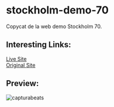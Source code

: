 # stockholm-demo-70
Copycat de la web demo Stockholm 70.

<h2>Interesting Links:</h2>
<a href="https://alejandroochandodev.github.io/pixar/">Live Site</a><br>
<a href="https://stockholm70.qodeinteractive.com/">Original Site<a><br>

<h2>Preview:</h2>

![capturabeats](https://user-images.githubusercontent.com/129302754/230748149-429dc44e-b8af-472f-b313-e246fd2701fe.png)

